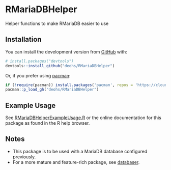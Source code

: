 # RMariaDBHelper

Helper functions to make RMariaDB easier to use

## Installation

You can install the development version from [GitHub](https://github.com/deohs/RMariaDBHelper) with:


```r
# install.packages("devtools")
devtools::install_github("deohs/RMariaDBHelper")
```

Or, if you prefer using [pacman](https://github.com/trinker/pacman):


```r
if (!require(pacman)) install.packages('pacman', repos = 'https://cloud.r-project.org')
pacman::p_load_gh("deohs/RMariaDBHelper")
```

## Example Usage

See [RMariaDBHelperExampleUsage.R](inst/extscripts/RMariaDBHelperExampleUsage.R) 
or the online documentation for this package as found in the R help browser.

## Notes

- This package is to be used with a MariaDB database configured previously.
- For a more mature and feature-rich package, see [databaser](https://github.com/skgrange/databaser).
